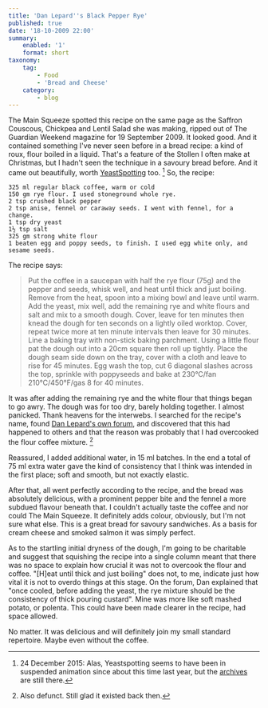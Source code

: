```yaml
---
title: 'Dan Lepard''s Black Pepper Rye'
published: true
date: '18-10-2009 22:00'
summary:
    enabled: '1'
    format: short
taxonomy:
    tag:
        - Food
        - 'Bread and Cheese'
    category:
        - blog
---
```


The Main Squeeze spotted this recipe on the same page as the Saffron Couscous, Chickpea and Lentil Salad she was making, ripped out of The Guardian Weekend magazine for 19 September 2009. It looked good. And it contained something I've never seen before in a bread recipe: a kind of roux, flour boiled in a liquid. That's a feature of the Stollen I often make at Christmas, but I hadn't seen the technique in a savoury bread before. And it came out beautifully, worth [YeastSpotting](http://www.wildyeastblog.com/category/yeastspotting/) too. [^1] So, the recipe:

    325 ml regular black coffee, warm or cold  
    150 gm rye flour. I used stoneground whole rye.  
    2 tsp crushed black pepper  
    2 tsp anise, fennel or caraway seeds. I went with fennel, for a change.  
    1 tsp dry yeast  
    1½ tsp salt  
    325 gm strong white flour  
    1 beaten egg and poppy seeds, to finish. I used egg white only, and sesame seeds.  

The recipe says:  
> Put the coffee in a saucepan with half the rye flour (75g) and the pepper and seeds, whisk well, and heat until thick and just boiling. Remove from the heat, spoon into a mixing bowl and leave until warm. Add the yeast, mix well, add the remaining rye and white flours and salt and mix to a smooth dough. Cover, leave for ten minutes then knead the dough for ten seconds on a lightly oiled worktop. Cover, repeat twice more at ten minute intervals then leave for 30 minutes. Line a baking tray with non-stick baking parchment. Using a little flour pat the dough out into a 20cm square then roll up tightly. Place the dough seam side down on the tray, cover with a cloth and leave to rise for 45 minutes. Egg wash the top, cut 6 diagonal slashes across the top, sprinkle with poppyseeds and bake at 230°C/fan 210°C/450°F/gas 8 for 40 minutes.



It was after adding the remaining rye and the white flour that things began to go awry. The dough was for too dry, barely holding together. I almost panicked. Thank heavens for the interwebs. I searched for the recipe's name, found [Dan Lepard's own forum](http://www.danlepard.com/forum/viewtopic.php?t=2605&postdays=0&postorder=asc&start=0), and discovered that this had happened to others and that the reason was probably that I had overcooked the flour coffee mixture. [^2]

Reassured, I added additional water, in 15 ml batches. In the end a total of 75 ml extra water gave the kind of consistency that I think was intended in the first place; soft and smooth, but not exactly elastic.

After that, all went perfectly according to the recipe, and the bread was absolutely delicious, with a prominent pepper bite and the fennel a more subdued flavour beneath that. I couldn't actually taste the coffee and nor could The Main Squeeze. It definitely adds colour, obviously, but I'm not sure what else. This is a great bread for savoury sandwiches. As a basis for cream cheese and smoked salmon it was simply perfect.

As to the startling initial dryness of the dough, I'm going to be charitable and suggest that squishing the recipe into a single column meant that there was no space to explain how crucial it was not to overcook the flour and coffee. "[H]eat until thick and just boiling" does not, to me, indicate just how vital it is not to overdo things at this stage. On the forum, Dan explained that "once cooled, before adding the yeast, the rye mixture should be the consistency of thick pouring custard". Mine was more like soft mashed potato, or polenta. This could have been made clearer in the recipe, had space allowed.

No matter. It was delicious and will definitely join my small standard repertoire. Maybe even without the coffee.

[^1]: 24 December 2015: Alas, Yeastspotting seems to have been in suspended animation since about this time last year, but the [archives](http://www.wildyeastblog.com/yeastspotting) are still there.

[^2]: Also defunct. Still glad it existed back then.